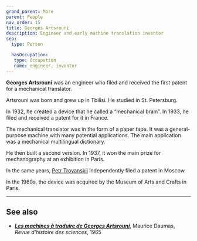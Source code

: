 ```yaml
---
grand_parent: More
parent: People
nav_order: 15
title: Georges Artsrouni
description: Engineer and early machine translation inventor
seo:
  type: Person

  hasOccupation:
   type: Occupation
   name: engineer, inventor
---
```


**Georges Artsrouni** was an engineer who filed and received the first patent for a mechanical translator.

Artsrouni was born and grew up in Tbilisi.
He studied in St. Petersburg.

In 1932, he created a device that he called a “mechanical brain”.
In 1933, he filed and received a patent for it in France.

The mechanical translator was in the form of a paper tape.
It was a general-purpose machine with many potential applications.
The main application was a mechanical multilingual dictionary.

He then built a second version.
In 1937, it won the main prize for mechanography at an exhibition in Paris.

In the same years, [Petr Troyanskii](petr-troyanskii.md) independently filed a patent in Moscow.

In the 1960s, the device was acquired by the Museum of Arts and Crafts in Paris.

---

## See also

- [***Les machines à traduire de Georges Artsrouni***](https://www.persee.fr/doc/rhs_0048-7996_1965_num_18_3_2427), Maurice Daumas, *Revue d’histoire des sciences*, 1965
